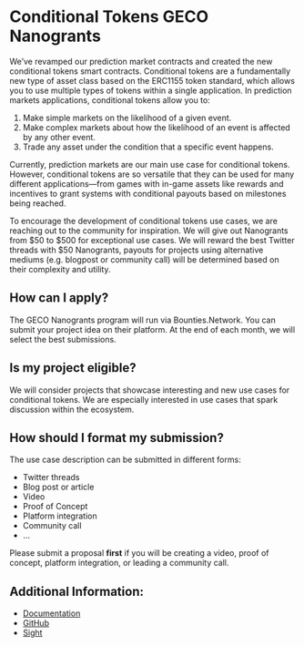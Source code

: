# Conditional Tokens GECO Nanogrants

We’ve revamped our prediction market contracts and created the new conditional tokens smart contracts. Conditional tokens are a fundamentally new type of asset class based on the ERC1155 token standard, which allows you to use multiple types of tokens within a single application. 
In prediction markets applications, conditional tokens allow you to:
1. Make simple markets on the likelihood of a given event.
2. Make complex markets about how the likelihood of an event is affected by any other event. 
3. Trade any asset under the condition that a specific event happens.

Currently, prediction markets are our main use case for conditional tokens.
However, conditional tokens are so versatile that they can be used for many different applications—from games with in-game assets like rewards and incentives to grant systems with conditional payouts based on milestones being reached.

To encourage the development of conditional tokens use cases, we are reaching out to the community for inspiration. We will give out Nanogrants from $50 to $500 for exceptional use cases. We will reward the best Twitter threads with $50 Nanogrants, payouts for projects using alternative mediums (e.g. blogpost or community call) will be determined based on their complexity and utility. 

## How can I apply?
The GECO Nanogrants program will run via Bounties.Network. You can submit your project idea on their platform. At the end of each month, we will select the best submissions. 
## Is my project eligible?
We will consider projects that showcase interesting and new use cases for conditional tokens. We are especially interested in use cases that spark discussion within the ecosystem.
## How should I format my submission? 
The use case description can be submitted in different forms: 
* Twitter threads 
* Blog post or article
* Video
* Proof of Concept
* Platform integration
* Community call
* …

Please submit a proposal **first** if you will be creating a video, proof of concept, platform integration, or leading a community call.
## Additional Information:
* [Documentation](https://gnosis.github.io/conditional-tokens/)
* [GitHub](https://github.com/gnosis/conditional-tokens-contracts)
* [Sight](https://sight.pm/)

